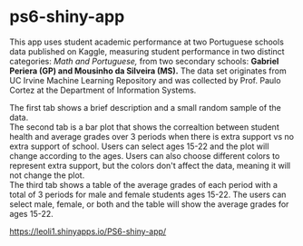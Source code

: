 # ps6-shiny-app

This app uses student academic performance at two Portuguese schools data published on Kaggle, measuring student performance 
in two distinct categories: *Math and Portuguese,* from two secondary schools: **Gabriel Periera (GP) and Mousinho 
da Silveira (MS).** The data set originates from UC Irvine Machine Learning Repository and was collected by Prof. Paulo
Cortez at the Department of Information Systems.

The first tab shows a brief description and a small random sample of the data.\
The second tab is a bar plot that shows the correaltion between student health and average grades over 3 periods when there is extra support
vs no extra support of school. Users can select ages 15-22 and the plot will change according to the ages. Users can also choose different
colors to represent extra support, but the colors don't affect the data, meaning it will not change the plot.\
The third tab shows a table of the average grades of each period with a total of 3 periods for male and female students ages 15-22.
The users can select male, female, or both and the table will show the average grades for ages 15-22.

https://leoli1.shinyapps.io/PS6-shiny-app/
